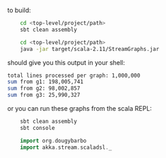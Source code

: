 

to build:
```bash
    cd <top-level/project/path>
    sbt clean assembly
```

```bash
	cd <top-level/project/path>
	java -jar target/scala-2.11/StreamGraphs.jar
```

should give you this output in your shell:

```bash
total lines processed per graph: 1,000,000
sum from g1: 198,005,741
sum from g2: 98,002,857
sum from g3: 25,990,327
```


or you can run these graphs from the scala REPL:
```bash
    sbt clean assembly
    sbt console
```
```scala
    import org.dougybarbo
    import akka.stream.scaladsl._
```
